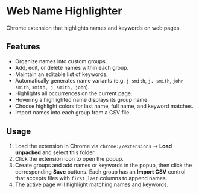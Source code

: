 # Web Name Highlighter

Chrome extension that highlights names and keywords on web pages.

## Features
- Organize names into custom groups.
- Add, edit, or delete names within each group.
- Maintain an editable list of keywords.
- Automatically generates name variants (e.g. `j smith`, `j. smith`, `john smith`, `smith, j`, `smith, john`).
- Highlights all occurrences on the current page.
- Hovering a highlighted name displays its group name.
- Choose highlight colors for last name, full name, and keyword matches.
- Import names into each group from a CSV file.

## Usage
1. Load the extension in Chrome via `chrome://extensions` → **Load unpacked** and select this folder.
2. Click the extension icon to open the popup.
3. Create groups and add names or keywords in the popup, then click the corresponding **Save** buttons.
   Each group has an **Import CSV** control that accepts files with `first,last` columns to append names.
4. The active page will highlight matching names and keywords.
